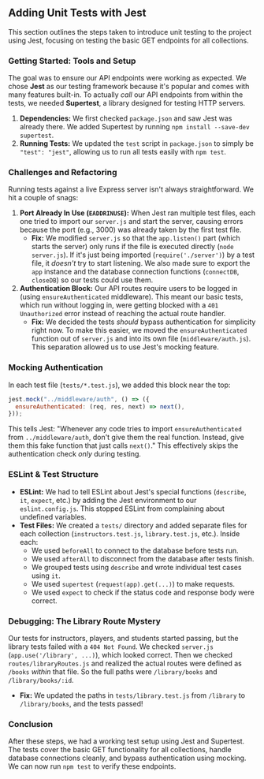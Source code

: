 ## Adding Unit Tests with Jest

This section outlines the steps taken to introduce unit testing to the project using Jest, focusing on testing the basic GET endpoints for all collections.

### Getting Started: Tools and Setup

The goal was to ensure our API endpoints were working as expected. We chose **Jest** as our testing framework because it's popular and comes with many features built-in. To actually *call* our API endpoints from within the tests, we needed **Supertest**, a library designed for testing HTTP servers.

1.  **Dependencies:** We first checked `package.json` and saw Jest was already there. We added Supertest by running `npm install --save-dev supertest`.
2.  **Running Tests:** We updated the `test` script in `package.json` to simply be `"test": "jest"`, allowing us to run all tests easily with `npm test`.

### Challenges and Refactoring

Running tests against a live Express server isn't always straightforward. We hit a couple of snags:

1.  **Port Already In Use (`EADDRINUSE`):** When Jest ran multiple test files, each one tried to import our `server.js` and start the server, causing errors because the port (e.g., 3000) was already taken by the first test file.
    *   **Fix:** We modified `server.js` so that the `app.listen()` part (which starts the server) only runs if the file is executed directly (`node server.js`). If it's just being imported (`require('./server')`) by a test file, it *doesn't* try to start listening. We also made sure to export the `app` instance and the database connection functions (`connectDB`, `closeDB`) so our tests could use them.
2.  **Authentication Block:** Our API routes require users to be logged in (using `ensureAuthenticated` middleware). This meant our basic tests, which run without logging in, were getting blocked with a `401 Unauthorized` error instead of reaching the actual route handler.
    *   **Fix:** We decided the tests *should* bypass authentication for simplicity right now. To make this easier, we moved the `ensureAuthenticated` function out of `server.js` and into its own file (`middleware/auth.js`). This separation allowed us to use Jest's mocking feature.

### Mocking Authentication

In each test file (`tests/*.test.js`), we added this block near the top:

```javascript
jest.mock("../middleware/auth", () => ({
  ensureAuthenticated: (req, res, next) => next(),
}));
```

This tells Jest: "Whenever any code tries to import `ensureAuthenticated` from `../middleware/auth`, don't give them the real function. Instead, give them this fake function that just calls `next()`." This effectively skips the authentication check *only* during testing.

### ESLint & Test Structure

*   **ESLint:** We had to tell ESLint about Jest's special functions (`describe`, `it`, `expect`, etc.) by adding the Jest environment to our `eslint.config.js`. This stopped ESLint from complaining about undefined variables.
*   **Test Files:** We created a `tests/` directory and added separate files for each collection (`instructors.test.js`, `library.test.js`, etc.). Inside each:
    *   We used `beforeAll` to connect to the database before tests run.
    *   We used `afterAll` to disconnect from the database after tests finish.
    *   We grouped tests using `describe` and wrote individual test cases using `it`.
    *   We used `supertest` (`request(app).get(...)`) to make requests.
    *   We used `expect` to check if the status code and response body were correct.

### Debugging: The Library Route Mystery

Our tests for instructors, players, and students started passing, but the library tests failed with a `404 Not Found`. We checked `server.js` (`app.use('/library', ...)`), which looked correct. Then we checked `routes/libraryRoutes.js` and realized the actual routes were defined as `/books` *within* that file. So the full paths were `/library/books` and `/library/books/:id`.

*   **Fix:** We updated the paths in `tests/library.test.js` from `/library` to `/library/books`, and the tests passed!

### Conclusion

After these steps, we had a working test setup using Jest and Supertest. The tests cover the basic GET functionality for all collections, handle database connections cleanly, and bypass authentication using mocking. We can now run `npm test` to verify these endpoints.
